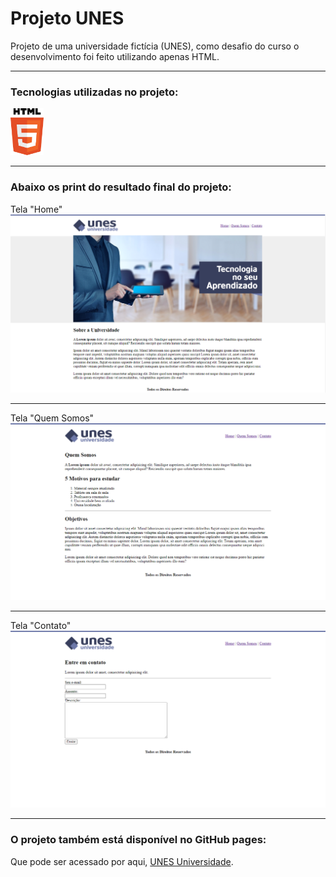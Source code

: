 # Projeto UNES
 Projeto de uma universidade fictícia (UNES), como desafio do curso o desenvolvimento foi feito utilizando apenas HTML.
 
 ***
 ### Tecnologias utilizadas no projeto:
 <img src="https://github.com/Rodrigomelo220/projeto-unes/blob/main/.github/html.png" alt="HTML" height="75"/>
 
 ***
 
### Abaixo os print do resultado final do projeto:
Tela "Home"
![UNES Home](https://github.com/Rodrigomelo220/projeto-unes/blob/main/.github/unes_index.png)

***

Tela "Quem Somos"
![UNES Home](https://github.com/Rodrigomelo220/projeto-unes/blob/main/.github/unes_quemsomos.png)

***

Tela "Contato"
![UNES Home](https://github.com/Rodrigomelo220/projeto-unes/blob/main/.github/unes_contato.png)

***

### O projeto também está disponível no GitHub pages:
Que pode ser acessado por aqui, [UNES Universidade](https://rodrigomelo220.github.io/projeto-UNES/).
